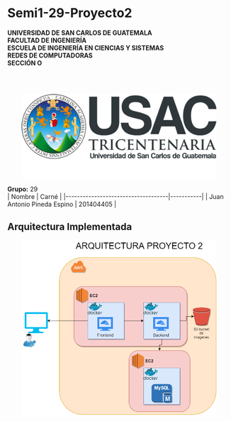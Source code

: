 # Semi1-29-Proyecto2

**UNIVERSIDAD DE SAN CARLOS DE GUATEMALA**<br>
**FACULTAD DE INGENIERÍA**<br>
**ESCUELA DE INGENIERÍA EN CIENCIAS Y SISTEMAS**<br>
**REDES DE COMPUTADORAS**<br>
**SECCIÓN O**<br>

<br>
<br>
<p align="center"> 
  <img align="center" width="440px" src="doc-images/USAC/logo_usac.svg" />
</p>

**Grupo:** 29<br>
| Nombre                             | Carné     |
|------------------------------------|-----------|
| Juan Antonio Pineda Espino              | 201404405 |


## Arquitectura Implementada

<p align="center"> 
  <img align="center" width="440px" src="doc-images/arquitectura.png" />
</p>
